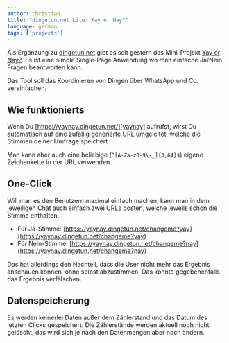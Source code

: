 ```yaml
---
author: christian
title: "dingetun.net Lite: Yay or Nay?"
language: german
tags: ['projects']
---
```


Als Ergänzung zu [dingetun.net][dingetun] gibt es seit gestern
das Mini-Projekt [Yay or Nay?][yaynay]. Es ist eine simple Single-Page
Anwendung wo man einfache Ja/Nein Fragen beantworten kann.

Das Tool soll das Koordinieren von Dingen über WhatsApp und Co.
vereinfachen.

[dingetun]: https://dingetun.net/
[yaynay]: https://yaynay.dingetun.net/

## Wie funktionierts

Wenn Du [https://yaynay.dingetun.net/][yaynay] aufrufst, wirst Du automatisch
auf eine zufällig generierte URL umgeleitet, welche die Stimmen deiner Umfrage
speichert.

Man kann aber auch eine beliebige (`^[A-Za-z0-9\-_]{3,64}$`) eigene Zeichenkette
in der URL verwenden.

## One-Click

Will man es den Benutzern maximal einfach machen, kann man in dem jeweiligen
Chat auch einfach zwei URLs posten, welche jeweils schon die Stimme enthalten.

- Für Ja-Stimme: [https://yaynay.dingetun.net/changeme?yay](https://yaynay.dingetun.net/changeme?yay)
- Für Nein-Stimme: [https://yaynay.dingetun.net/changeme?nay](https://yaynay.dingetun.net/changeme?nay)

Das hat allerdings den Nachteil, dass die User nicht mehr das Ergebnis anschauen können,
ohne selbst abzustimmen. Das könnte gegebenenfalls das Ergebnis verfälschen.

## Datenspeicherung

Es werden keinerlei Daten außer dem Zählerstand und das Datum des letzten Clicks gespeichert.
Die Zählerstände werden aktuell noch nicht gelöscht, das wird sich je nach den Datenmengen aber
noch ändern.
